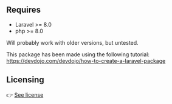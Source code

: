 ## Requires
- Laravel >= 8.0
- php >= 8.0

Will probably work with older versions, but untested.

This package has been made using the following tutorial: https://devdojo.com/devdojo/how-to-create-a-laravel-package

## Licensing
👉 [See license](LICENSE.md)
